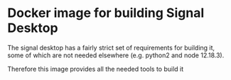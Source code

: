 # Docker image for building Signal Desktop

The signal desktop has a fairly strict set of requirements for building it, some of which are not needed elsewhere (e.g. python2 and node 12.18.3).

Therefore this image provides all the needed tools to build it
